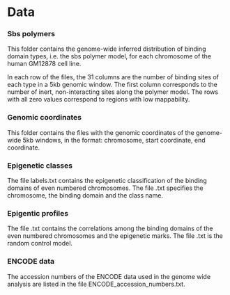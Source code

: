 # Data

### Sbs polymers

This folder contains the genome-wide inferred distribution of binding domain types, i.e. the sbs polymer model, for each chromosome of the human GM12878 cell line.

In each row of the files, the 31 columns are the number of binding sites of each type in a 5kb genomic window. The first column corresponds to the number of inert, non-interacting sites along the polymer model. The rows with all zero values correspond to regions with low mappability.

### Genomic coordinates

This folder contains the files with the genomic coordinates of the genome-wide 5kb windows, in the format: chromosome, start coordinate, end coordinate.

### Epigenetic classes

The file labels.txt contains the epigenetic classification of the binding domains of even numbered chromosomes. The file .txt specifies the chromosome, the binding domain and the class name.

### Epigentic profiles

The file .txt contains the correlations among the binding domains of the even numbered chromosomes and the epigenetic marks. The file .txt is the random control model.

### ENCODE data

The accession numbers of the ENCODE data used in the genome wide analysis are listed in the file ENCODE_accession_numbers.txt.